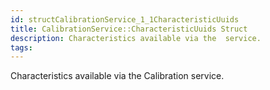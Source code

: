 ```yaml
---
id: structCalibrationService_1_1CharacteristicUuids
title: CalibrationService::CharacteristicUuids Struct
description: Characteristics available via the  service.
tags:
---
```

Characteristics available via the Calibration service.
